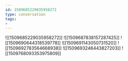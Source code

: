 ```yaml
---
id: 1509685229035958272
type: conversation
tags:
- 
---
```

![[1509685229035958272]]
![[1509687838157287425]]
![[1509690644318539778]]
![[1509691143050731520]]
![[1509692783564668938]]
![[1509693246443827203]]
![[1509768093353975809]]


